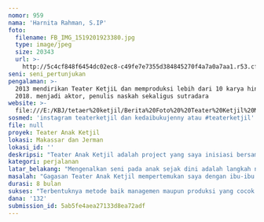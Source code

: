 ```yaml
---
nomor: 959
nama: 'Harnita Rahman, S.IP'
foto:
  filename: FB_IMG_1519201923380.jpg
  type: image/jpeg
  size: 20343
  url: >-
    http://5c4cf848f6454dc02ec8-c49fe7e7355d384845270f4a7a0a7aa1.r53.cf2.rackcdn.com/eee5a1a3-7db8-477f-9732-60ec435f47b4/FB_IMG_1519201923380.jpg
seni: seni_pertunjukan
pengalaman: >-
  2013 mendirikan Teater KetjiL dan memproduksi lebih dari 10 karya hingga tahun
  2018. menjadi aktor, penulis naskah sekaligus sutradara
website: >-
  file:///E:/KBJ/tetaer%20ketjil/Berita%20Foto%20%20Teater%20Ketjil%20Melawan%20Lupa.htm
sosmed: 'instagram teaterketjil dan kedaibukujenny atau #teaterketjil'
file: null
proyek: Teater Anak Ketjil
lokasi: Makassar dan Jerman
lokasi_id: ''
deskripsi: "Teater Anak Ketjil adalah project yang saya inisiasi bersama Teater Ketjil dan ibu-ibu rumah tangga di sekitar kami yang ingin mewujudkan ruang belajar seni untuk anak-anak khususnya  seni teater. Project ini melibatkan orang tua anak yang ternyata saat muda aktif melakukan kegiatan seni. Mereka dilibatkan sebagai fasilitator atau sebagai mentor anak-anak mereka sendiri. Teater “Anak” Ketjil ini akan menjadi ruang belajar seni untuk anak-anak sekaligus memantik kembalinya gairah berkesenian di kalangan pegiat seni perempuan yang memilih vakum karena telah menjadi ibu rumah tangga. Dan proses belajar yang dibangun akan jauh lebih mudah karena kami mulai dari ranah yang paling kecil yaitu keluarga dengan rumah sebagai ruang belajar dan orang tua sebagai teman belajar anaknya. \r\nProject ini melalui 2 tahapan, masing-masing memiliki dua langkah\r\n1.\tTahap Prencanaan. \r\n-\tMelakukan penelitian dengan mengumpulkan data, materi, referensi, informasi, sumber, pengalaman, ragam bentuk Teater Anak di seluruh dunia  dengan menghadiri 15th World Festival of Children Theatre 2018 di Lingen, Jerman pada tanggal 22-29 Juni 2018.\r\n-\tLokakarya dan Pelatihan sebagai lanjutan hasil observasi di Jerman melibatkan kelompok  Teater Makassar dan ibu-ibu sebagai pesertanya untuk merancang desain tepat untuk Teater Anak KetjiL\r\n2.\tTahap Pelaksanaan\r\n-\tProses latihan\r\n-\tPertunjukan \r\n"
kategori: perjalanan
latar_belakang: "Mengenalkan seni pada anak sejak dini adalah langkah nyata membangun masyarakat . Sayangnya, pendidikan formal dalam sistem pendidikan kita, tidak menyiapkan pendidikan seni untuk bisa terintegrasi dalam keseluruhan proses belajar.  \r\nSaya sebagai ibu yang juga mengerjakan projek kesenian akhirnya menjawab masalah itu dengan melibatkan anak-anak  dalam proses berkesenian, begitupun yang dilakukan orang tua yang percaya bahwa pendidikan seni harus terinjeksi dalam pendidikan anak. Namun, walau mendapatkan ruang berkesenian, iklimnya tidak begitu sehat. Karena mereka secara langsung lebih banyak berinteraksi dan belajar bersama mahasiswa dan atau orang-orang yang umurnya terpaut jauh dari anak-anak sehingga hal utama sering luput yaitu kebutuhan anak-anak untuk bermain dalam setiap proses yang mereka lewati.\r\nAkhirnya, di pertengahan tahun 2017 inisiasi lini pertunjukan untuk anak mulai kami bicarakan bersama keluarga khususnya ibu-ibu yang berada di sekitar rumah kami. Anak-anak antusias dan ibu-ibunya pun demikian. Mereka menyambut dengan gembira gagasan ini sebagai pilihan ruang belajar seni untuk anak-anak. Dan lini yang kami sepakati adalah Teater Anak.  Lini Teater adalah lini kesenian yang paling lengkap untuk anak-anak.  Mereka belajar gerak melalui tari, menikmati bebunyian, belajar berinteraksi, berteman, menyelesaikan masalah bersama, menari sama-sama, berimajinasi, dan bermain bersama\r\n"
masalah: "Gagasan Teater Anak Ketjil mempertemukan saya dengan ibu-ibu di sekitar tempat tinggal saya yang   dulu bergelut di ranah kesenian khususnya tari dan musik. Project ini membuka harapan mereka untuk kembali melakukan kegiatan serupa tanpa meninggalkan keluarga. Mereka ingin terlibat dalam proses belajar bersama anaknya. \r\nNamun, gagasannya hingga hari ini belum terealisasi  karena terkendala pada minimnya referensi baik tentang managemen maupun produksi Teater Anak. Di Makassar sendiri tidak kami temukan satupun kelompok seni khususnya teater yang menggagas Teater Anak. Untuk skala nasional, kami pernah berbincang singkat dengan Mbak Dinda dari Studio Hanafi Jakarta, pernah bertemu Teater Anak dari Tanah Ombak Padang. Namun waktunya sangat singkat.\r\nUntuk mewujudkan gagasan ini, kami membutuhkan ragam model yang bisa kami lihat dan bisa kami pelajari untuk diadaptasi di lingkungan kami di Makassar. Karenanya hibah ini akan saya gunakan untuk melakukan tahap 1 keseluruhan dan separuh tahap 2 yaitu perjalanan ke Jerman dan bertemu ragam bentuk dan metode Teater Anak yang sudah berjalan dari seluruh dunia di 15th World Festival of Children Thatre di Lingen Jerman. Saya akan melakukan observasi. Hasil penelitian akan saya sosialisikan sekaligus dalam bentuk lokarya untuk menemukan bentuk teater anak yang akan kami adaptasi di Makassar, lalu  proses latihan akan dimulai. \r\n"
durasi: 8 bulan
sukses: "Terbentuknya metode baik managemen maupun produksi yang cocok diadaptasi oleh Teater Anak KetjiL di Makassar\r\nTerbangunnya jejaring baru sesama pegiat Teater Anak di seluruh dunia \r\nTerlaksana sosialisasi dan lokakarya yang melibatkan ibu-ibu secara langsung dalam penngarapan Teater Anak KetjiL\r\nBerjalannya proses latihan yang rutin oleh anak dan ibu \r\n"
dana: '132'
submission_id: 5ab5fe4aea27133d8ea72adf
---
```

